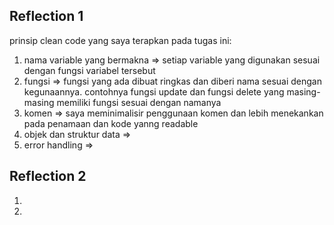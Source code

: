 ## Reflection 1 
prinsip clean code yang saya terapkan pada tugas ini: 
1. nama variable yang bermakna => setiap variable yang digunakan sesuai dengan fungsi variabel tersebut
2. fungsi => fungsi yang ada dibuat ringkas dan diberi nama sesuai dengan kegunaannya. contohnya fungsi update dan fungsi delete yang masing-masing memiliki fungsi sesuai dengan namanya
3. komen => saya meminimalisir penggunaan komen dan lebih menekankan pada penamaan dan kode yanng readable
4. objek dan struktur data => 
5. error handling => 

## Reflection 2
1. 
2. 